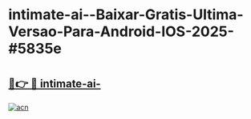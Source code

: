 # intimate-ai--Baixar-Gratis-Ultima-Versao-Para-Android-IOS-2025-#5835e

# <h2><a href="https://ainizakaria.my?title=intimate-ai-&ref=22M">🔗👉 🔴 intimate-ai-</a></h2>

[![acn](https://github.com/user-attachments/assets/0f9c940e-d8b0-45ae-aac7-cd30a18b3e1c)](https://ainizakaria.my?title=intimate-ai-&ref=22M)

